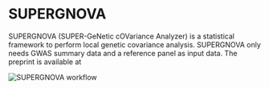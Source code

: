 # SUPERGNOVA

SUPERGNOVA (SUPER-GeNetic cOVariance Analyzer) is a statistical framework to perform local genetic covariance analysis. SUPERGNOVA only needs GWAS summary data and a reference panel as input data. The preprint is available at

![SUPERGNOVA workflow](https://github.com/qlu-lab/SUPERGNOVA/blob/master/Fig/Figure1.png)